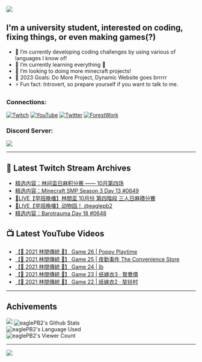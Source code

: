 <!--### Hello people, I'm EaglePB2 - The one who building something for fun 👋
Thank you for standby for this profile.   
The purpose of this profile is coming soon.   
You may come back later, as you wish if this readme.md is updated.   -->

<a href="https://github.com/lightda104530"><img src="https://readme-typing-svg.herokuapp.com/?duration=7000&width=600&lines=Hello+people,+I%27m+EaglePB2.;The+one+who+builds+something+for+fun+%F0%9F%91%8B;Thank+you+for+standby+for+this+profile.;The+purpose+of+this+profile+is+coming+soon.;You+may+come+back+later.;As+you+wish+if+this+readme.md+is+updated.;"></a>


## I'm a university student, interested on coding, fixing things, or even making games(?)
- 🔭 I’m currently developing coding challenges by using various of languages I know of!
- 🌱 I’m currently learning everything 🤣
- 💬 I’m looking to doing more minecraft projects!
- 🥅 2023 Goals: Do More Project, Dynamic Website goes brrrrr
- ⚡ Fun fact: Introvert, so prepare yourself if you want to talk to me.

### Connections:

[![Twitch](https://img.shields.io/badge/Twitch-9347FF?style=flat-square&logo=twitch&logoColor=white)](https://www.twitch.tv/eaglepb2)
[![YouTube](https://img.shields.io/badge/YouTube-%23FF0000.svg?style=flat-square&logo=YouTube&logoColor=white)](https://www.youtube.com/eaglepb2)
[![Twitter](https://img.shields.io/badge/Twitter-%231DA1F2.svg?style=flat-square&logo=Twitter&logoColor=white)](https://twitter.com/eaglepb2)
[![ForestWork](https://img.shields.io/badge/Forestwork_Website-415549?style=flat-square&logo=homeadvisor&logoColor=white)](https://forestwork.team)

### Discord Server:

[![](https://invidget.switchblade.xyz/qKrub9b?theme=dark&language=ch)](https://discord.gg/qKrub9b)

---

## 👾 Latest Twitch Stream Archives
<!-- TWITCH:START -->
- [精选内容：林间盃日麻积分赛 —— 10月第四场](https://www.twitch.tv/videos/1959970589)
- [精选内容：Minecraft SMP Season 3 Day 13 #0649](https://www.twitch.tv/videos/1959968389)
- [🔴LIVE【早班晚播】林間盃 10月份 第四階段 三人日麻積分賽](https://www.twitch.tv/videos/1959896496)
- [🔴LIVE【早班晚播】动物园！ @eaglepb2](https://www.twitch.tv/videos/1958276098)
- [精选内容：Barotrauma Day 18 #0648](https://www.twitch.tv/videos/1957455294)
<!-- TWITCH:END -->



## 📺 Latest YouTube Videos
<!-- YOUTUBE:START -->
- [【🎃 2021 林間傳統 🎃】 Game 26 | Poppy Playtime](https://www.youtube.com/watch?v=jpiFIke6KIs)
- [【🎃 2021 林間傳統 🎃】 Game 25 | 夜勤事件 The Convenience Store](https://www.youtube.com/watch?v=sTqIJU90yYw)
- [【🎃 2021 林間傳統 🎃】 Game 24 | Ib](https://www.youtube.com/watch?v=SIgLmc4unbs)
- [【🎃 2021 林間傳統 🎃】 Game 23 | 纸嫁衣3 · 鴛鴦債](https://www.youtube.com/watch?v=_ALxl2OwAkI)
- [【🎃 2021 林間傳統 🎃】 Game 22 | 纸嫁衣2 · 奘铃村](https://www.youtube.com/watch?v=q1JvHba9mso)
<!-- YOUTUBE:END -->

---

## Achivements
[![](https://github-profile-trophy.vercel.app/?username=eaglepb2&theme=monokai&no-bg=true&&title=Repositories,Issues,Commit,MultiLanguage)](https://github.com/anuraghazra/github-readme-stats)
<img align="center" alt="eaglePB2's Github Stats" src="https://github-readme-stats.vercel.app/api?username=eaglePB2&show_icons=true&hide_border=true&theme=merko" />
<br>
<img align="center" alt="eaglePB2's Language Used" src="https://github-readme-stats.vercel.app/api/top-langs/?username=eaglePB2&show_icons=true&hide_border=true&theme=merko&layout=compact&langs_count=8" />
<br>
<img align="center" alt="eaglePB2's Viewer Count" src="https://visitcount.itsvg.in/api?id=eaglepb2&label=Profile%20Views&color=3&icon=5&pretty=true" />

<hr>

<!-- RANDOMQUOTE:START -->
![](https://quotes-github-readme.vercel.app/api?type=horizontal&theme=merko)
<!-- RANDOMQUOTE:END -->


<!--
       _____   _   _   _____       _____   _   _   ____   
      |_   _| | | | | |  ___|     |  ___| | \ | | |  _  \  
        | |   | |_| | | |___      | |___  |  \| | | | | | 
        | |   |  _  | |  ___|     |  ___| |     | | | | | 
        | |   | | | | | |___      | |___  | |\  | | |_| | 
        |_|   |_| |_| |_____|     |_____| |_| \_| |____ / 
      
-->
